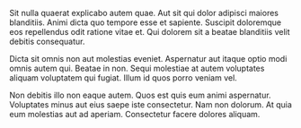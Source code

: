 Sit nulla quaerat explicabo autem quae. Aut sit qui dolor adipisci maiores blanditiis. Animi dicta quo tempore esse et sapiente. Suscipit doloremque eos repellendus odit ratione vitae et. Qui dolorem sit a beatae blanditiis velit debitis consequatur.
 Dicta sit omnis non aut molestias eveniet. Aspernatur aut itaque optio modi omnis autem qui. Beatae in non. Sequi molestiae at autem voluptates aliquam voluptatem qui fugiat. Illum id quos porro veniam vel.
 Non debitis illo non eaque autem. Quos est quis eum animi aspernatur. Voluptates minus aut eius saepe iste consectetur. Nam non dolorum. At quia eum molestias aut ad aperiam. Consectetur facere dolores aliquam.